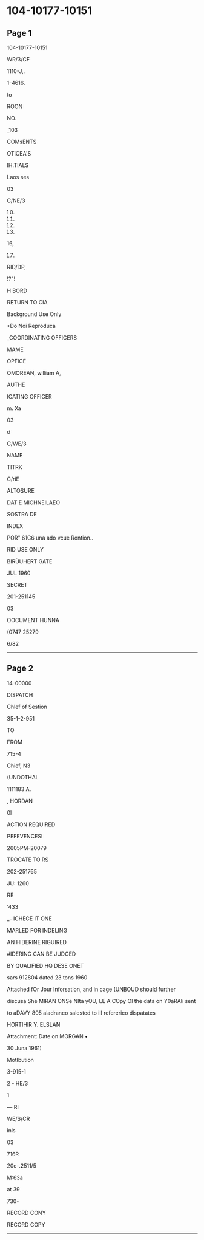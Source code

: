 # 104-10177-10151

## Page 1

104-10177-10151

WR/3/CF

1110-J,.

1-4616.

to

ROON

NO.

_103

COMsENTS

OTICEA'S

IH.TIALS

Laos ses

03

C/NE/3

10.

12.

19.

15.

16,

17.

RID/DP,

!?"!

H BORD

RETURN TO CIA

Background Use Only

•Do Noi Reproduca

_COORDINATING OFFICERS

MAME

OPFICE

OMOREAN, william A,

AUTHE

ICATING OFFICER

m. Xa

03

ơ

C/WE/3

NAME

TITRK

C/riE

ALTOSURE

DAT E MICHNEILAEO

SOSTRA DE

INDEX

POR" 61C6 una ado vcue Rontion..

RID USE ONLY

BIRÜUHERT GATE

JUL 1960

SECRET

201-251145

03

OOCUMENT HUNNA

(0747 25279

6/82

---

## Page 2

14-00000

DISPATCH

Chlef of Sestion

35-1-2-951

TO

FROM

715-4

Chief, N3

(UNDOTHAL

1111183 A.

, HORDAN

0l

ACTION REQUIRED

PEFEVENCESI

2605PM-20079

TROCATE TO RS

202-251765

JU: 1260

RE

'433

_- ICHECE IT ONE

MARLED FOR INDELING

AN HIDERINE RIGUIRED

#IDERING CAN BE JUDGED

BY QUALIFIED HQ DESE ONET

sars 912804 dated 23 tons 1960

Attached fOr Jour Inforsation, and in cage (UNBOUD should further

discusa She MIRAN ONSe NIta yOU, LE A COpy Ol the data on Y0aRAli sent

to aDAVY 805 aladranco salested to ill refererico dispatates

HORTIHIR Y. ELSLAN

Attachment: Date on MORGAN •

30 Juna 1961)

MotIbution

3-915-1

2 - HE/3

1

— RI

WE/S/CR

inls

03

716R

20c-.2511/5

M:63a

at 39

730-

RECORD CONY

RECORD COPY

---

